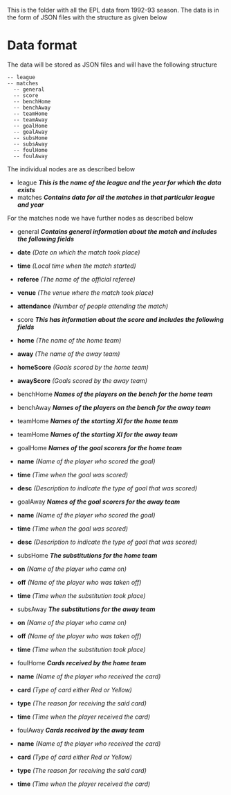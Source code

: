 This is the folder with all the EPL data from 1992-93 season. The data is
in the form of JSON files with the structure as given below

# Data format
The data will be stored as JSON files and will have the following structure

    -- league
    -- matches
      -- general
      -- score
      -- benchHome
      -- benchAway
      -- teamHome
      -- teamAway
      -- goalHome
      -- goalAway
      -- subsHome
      -- subsAway
      -- foulHome
      -- foulAway

The individual nodes are as described below

* league ***This is the name of the league and the year for which the data exists***
* matches ***Contains data for all the matches in that particular league and year***

For the matches node we have further nodes as described below

* general ***Contains general information about the match and includes the following fields***
 * **date** *(Date on which the match took place)*
 * **time** *(Local time when the match started)*
 * **referee** *(The name of the official referee)*
 * **venue** *(The venue where the match took place)*
 * **attendance** *(Number of people attending the match)*

* score ***This has information about the score and includes the following fields***
 * **home** *(The name of the home team)*
 * **away** *(The name of the away team)*
 * **homeScore** *(Goals scored by the home team)*
 * **awayScore** *(Goals scored by the away team)*
 
* benchHome ***Names of the players on the bench for the home team***

* benchAway ***Names of the players on the bench for the away team***

* teamHome ***Names of the starting XI for the home team***

* teamHome ***Names of the starting XI for the away team***
* goalHome ***Names of the goal scorers for the home team***
 * **name** *(Name of the player who scored the goal)*
 * **time** *(Time when the goal was scored)*
 * **desc** *(Description to indicate the type of goal that was scored)*

* goalAway ***Names of the goal scorers for the away team***
 * **name** *(Name of the player who scored the goal)*
 * **time** *(Time when the goal was scored)*
 * **desc** *(Description to indicate the type of goal that was scored)*

* subsHome ***The substitutions for the home team***
 * **on** *(Name of the player who came on)*
 * **off** *(Name of the player who was taken off)*
 * **time** *(Time when the substitution took place)*

* subsAway ***The substitutions for the away team***
 * **on** *(Name of the player who came on)*
 * **off** *(Name of the player who was taken off)*
 * **time** *(Time when the substitution took place)*

* foulHome ***Cards received by the home team***
 * **name** *(Name of the player who received the card)*
 * **card** *(Type of card either Red or Yellow)*
 * **type** *(The reason for receiving the said card)*
 * **time** *(Time when the player received the card)*

* foulAway ***Cards received by the away team***
 * **name** *(Name of the player who received the card)*
 * **card** *(Type of card either Red or Yellow)*
 * **type** *(The reason for receiving the said card)*
 * **time** *(Time when the player received the card)*

